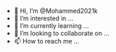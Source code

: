 - 👋 Hi, I’m @Mohammed2021k
- 👀 I’m interested in ...
- 🌱 I’m currently learning ...
- 💞️ I’m looking to collaborate on ...
- 📫 How to reach me ...

<!---
Mohammed2021k/Mohammed2021k is a ✨ special ✨ repository because its `README.md` (this file) appears on your GitHub profile.
You can click the Preview link to take a look at your changes.
--->
